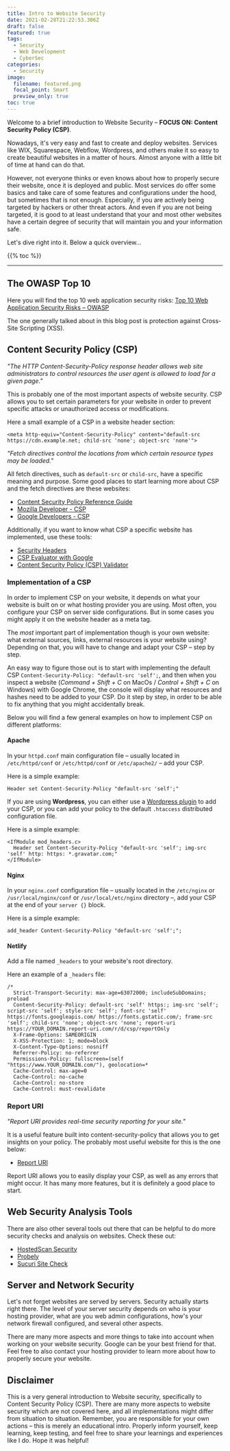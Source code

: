 ```yaml
---
title: Intro to Website Security
date: 2021-02-28T21:22:53.306Z
draft: false
featured: true
tags:
  - Security
  - Web Development
  - CyberSec
categories:
  - Security
image:
  filename: featured.png
  focal_point: Smart
  preview_only: true
toc: true
---
```

Welcome to a brief introduction to Website Security – **FOCUS ON: Content Security Policy (CSP)**.

Nowadays, it's very easy and fast to create and deploy websites. Services like WIX, Squarespace, Webflow, Wordpress, and others make it so easy to create beautiful websites in a matter of hours. Almost anyone with a little bit of time at hand can do that.

However, not everyone thinks or even knows about how to properly secure their website, once it is deployed and public. Most services do offer some basics and take care of some features and configurations under the hood, but sometimes that is not enough. Especially, if you are actively being targeted by hackers or other threat actors. And even if you are not being targeted, it is good to at least understand that your and most other websites have a certain degree of security that will maintain you and your information safe.

Let's dive right into it. Below a quick overview...

{{% toc %}}

- - -

## The OWASP Top 10

Here you will find the top 10 web application security risks: [Top 10 Web Application Security Risks – OWASP](https://owasp.org/www-project-top-ten/)

The one generally talked about in this blog post is protection against Cross-Site Scripting (XSS).


## Content Security Policy (CSP)

_"The HTTP Content-Security-Policy response header allows web site administrators to control resources the user agent is allowed to load for a given page."_

This is probably one of the most important aspects of website security. CSP allows you to set certain parameters for your website in order to prevent specific attacks or unauthorized access or modifications.

Here a small example of a CSP in a website header section:

```
<meta http-equiv="Content-Security-Policy" content="default-src https://cdn.example.net; child-src 'none'; object-src 'none'">
```

_"Fetch directives control the locations from which certain resource types may be loaded."_

All fetch directives, such as ```default-src``` or ```child-src```, have a specific meaning and purpose. Some good places to start learning more about CSP and the fetch directives are these websites:

* [Content Security Policy Reference Guide](https://content-security-policy.com/)
* [Mozilla Developer - CSP](https://developer.mozilla.org/en-US/docs/Web/HTTP/CSP)
* [Google Developers - CSP](https://developers.google.com/web/fundamentals/security/csp)

Additionally, if you want to know what CSP a specific website has implemented, use these tools:

* [Security Headers](https://securityheaders.com/)
* [CSP Evaluator with Google](https://csp-evaluator.withgoogle.com/)
* [Content Security Policy (CSP) Validator](https://cspvalidator.org/)


### Implementation of a CSP

In order to implement CSP on your website, it depends on what your website is built on or what hosting provider you are using. Most often, you configure your CSP on server side configurations. But in some cases you might apply it on the website header as a meta tag.

The _most_ important part of implementation though is your own website: what external sources, links, external resources is your website using? Depending on that, you will have to change and adapt your CSP – step by step.

An easy way to figure those out is to start with implementing the default CSP ```Content-Security-Policy: "default-src 'self';```, and then when you inspect a website (_Command + Shift + C_ on MacOs / _Control + Shift + C_ on Windows) with Google Chrome, the console will display what resources and hashes need to be added to your CSP. Do it step by step, in order to be able to fix anything that you might accidentally break.

Below you will find a few general examples on how to implement CSP on different platforms:


#### Apache

In your ```httpd.conf``` main configuration file – usually located in ```/etc/httpd/conf``` or ```/etc/httpd/conf``` or ```/etc/apache2/``` – add your CSP.

Here is a simple example:

```
Header set Content-Security-Policy "default-src 'self';"
```

If you are using **Wordpress**, you can either use a [Wordpress plugin](https://wordpress.org/plugins/tags/csp/) to add your CSP, or you can add your policy to the default ```.htaccess``` distributed configuration file.

Here is a simple example:

```
<IfModule mod_headers.c>
  Header set Content-Security-Policy "default-src 'self'; img-src 'self' http: https: *.gravatar.com;"
</IfModule>
```

#### Nginx

In your ```nginx.conf``` configuration file – usually located in the ```/etc/nginx``` or ```/usr/local/nginx/conf``` or ```/usr/local/etc/nginx``` directory –, add your CSP at the end of your ```server {}``` block.

Here is a simple example:

```
add_header Content-Security-Policy "default-src 'self';";
```

#### Netlify

Add a file named ```_headers``` to your website's root directory.

Here an example of a ```_headers``` file:

```
/*
  Strict-Transport-Security: max-age=63072000; includeSubDomains; preload
  Content-Security-Policy: default-src 'self' https:; img-src 'self'; script-src 'self'; style-src 'self'; font-src 'self' https://fonts.googleapis.com/ https://fonts.gstatic.com/; frame-src 'self'; child-src 'none'; object-src 'none'; report-uri https://YOUR_DOMAIN.report-uri.com/r/d/csp/reportOnly
  X-Frame-Options: SAMEORIGIN
  X-XSS-Protection: 1; mode=block
  X-Content-Type-Options: nosniff
  Referrer-Policy: no-referrer
  Permissions-Policy: fullscreen=(self "https://www.YOUR_DOMAIN.com/"), geolocation=*
  Cache-Control: max-age=0
  Cache-Control: no-cache
  Cache-Control: no-store
  Cache-Control: must-revalidate
```


### Report URI

_"Report URI provides real-time security reporting for your site."_

It is a useful feature built into content-security-policy that allows you to get insights on your policy. The probably most useful website for this is the one below:

* [Report URI](https://report-uri.com/)

Report URI allows you to easily display your CSP, as well as any errors that might occur. It has many more features, but it is definitely a good place to start.


## Web Security Analysis Tools

There are also other several tools out there that can be helpful to do more security checks and analysis on websites. Check these out:

* [HostedScan Security](https://hostedscan.com/scans)
* [Probely](https://probely.com/)
* [Sucuri Site Check](https://sitecheck.sucuri.net/)


## Server and Network Security

Let's not forget websites are served by servers. Security actually starts right there. The level of your server security depends on who is your hosting provider, what are you web admin configurations, how's your network firewall configured, and several other aspects.

There are many more aspects and more things to take into account when working on your website security. Google can be your best friend for that. Feel free to also contact your hosting provider to learn more about how to properly secure your website.


## Disclaimer

This is a very general introduction to Website security, specifically to Content Security Policy (CSP). There are many more aspects to website security which are not covered here, and all implementations might differ from situation to situation. Remember, you are responsible for your own actions – this is merely an educational intro. Properly inform yourself, keep learning, keep testing, and feel free to share your learnings and experiences like I do. Hope it was helpful!
